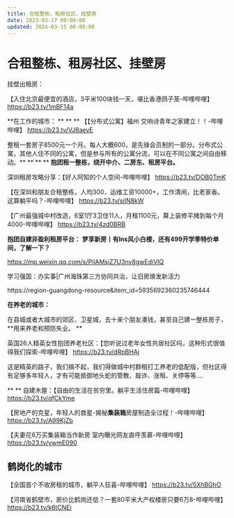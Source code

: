 ```yaml
---
title: 合租整栋、租房社区、挂壁房
date: 2023-03-17 00:00:00
updated: 2024-03-15 00:00:00
---
```



# 合租整栋、租房社区、挂壁房

挂壁出租房：

【入住北京最便宜的酒店，3平米100块钱一天，堪比香港鸽子笼-哔哩哔哩】 https://b23.tv/1mBF14a

**在工作的城市：
**
**
**
【【分布式公寓】福州 交响诗青年之家建立！！-哔哩哔哩】 https://b23.tv/VJ8aevE

整租一套房子8500元一个月。每人大概600，是先锋会员制的一部分。分布式公寓，其他人住不同的公寓，但是参与所有的公寓分流，可以在不同公寓之间自由移动。**
**
**
**
**抱团租一整栋，绕开中介、二房东、租房平台。**

深圳租房攻略分享：【好人阿知的个人空间-哔哩哔哩】 https://b23.tv/DOB0TmK

【在深圳和朋友合租整栋，人均300，运维工资10000+，工作清闲，比老家香。这算躺平吗？-哔哩哔哩】 https://b23.tv/siIN8kW

【广州最强城中村改造，6室1厅3卫住11人，月租1100元，算上装修平摊到每个月4000-哔哩哔哩】 https://b23.tv/4zd0BRB

**抱团自建非盈利租房平台：**
**梦享新房丨有Ins风小白楼，还有499开学季特价单间，了解一下？**

https://mp.weixin.qq.com/s/PilAMsjZ7U3nv8gwEdiVlQ

学习强国：办实事|广州海珠第三方协同共治，让旧房焕发新活力

https://region-guangdong-resource&item_id=5935692360235746444

**在养老的城市：**

在县城或者大城市的郊区、卫星城，去十来个朋友凑钱，甚至自己建一整栋房子，**用来养老和预防失业。
**

英国26人精英女性抱团养老社区：【您听说过老年女性共居社区吗，这种形式很值得我们探索-哔哩哔哩】 https://b23.tv/dRpBHAj

这是精英的路子，我们搞不起，我们得做城中村群租打工养老的低配版，但社区得有足够多年轻人，才有可能抵御地头蛇的管教、敲诈、涨租、关停等等….

**
**
自建木屋：【自由的生活在贫穷里。躺平生活住房篇-哔哩哔哩】 https://b23.tv/qfCkYme

【房地产的克星，年轻人的救星-揭秘**集装箱**房屋制造全过程！-哔哩哔哩】 https://b23.tv/A99KjZb

【夫妻花6万买集装箱当作新房 室内曝光网友直呼羡慕-哔哩哔哩】 https://b23.tv/ywmE090

## 鹤岗化的城市

【全国首个不收房租的城市，躺平人狂喜-哔哩哔哩】 https://b23.tv/5XhBGhO

【河南省鹤壁市，房价比鹤岗还低？一套80平米大产权楼房只要6万8-哔哩哔哩】 https://b23.tv/k6tCNEi
